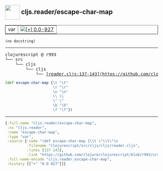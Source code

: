## <img width="48px" valign="middle" src="http://i.imgur.com/Hi20huC.png"> cljs.reader/escape-char-map

 <table border="1">
<tr>
<td>var</td>
<td><a href="https://github.com/cljsinfo/api-refs/tree/0.0-927"><img valign="middle" alt="[+] 0.0-927" src="https://img.shields.io/badge/+-0.0--927-lightgrey.svg"></a> </td>
</tr>
</table>

 <samp>
</samp>

```
(no docstring)
```

---

 <pre>
clojurescript @ r993
└── src
    └── cljs
        └── cljs
            └── <ins>[reader.cljs:137-143](https://github.com/clojure/clojurescript/blob/r993/src/cljs/cljs/reader.cljs#L137-L143)</ins>
</pre>

```clj
(def escape-char-map {\t "\t"
                      \r "\r"
                      \n "\n"
                      \\ \\
                      \" \"
                      \b "\b"
                      \f "\f"})
```


---

```clj
{:full-name "cljs.reader/escape-char-map",
 :ns "cljs.reader",
 :name "escape-char-map",
 :type "var",
 :source {:code "(def escape-char-map {\\t \"\\t\"\n                      \\r \"\\r\"\n                      \\n \"\\n\"\n                      \\\\ \\\\\n                      \\\" \\\"\n                      \\b \"\\b\"\n                      \\f \"\\f\"})",
          :filename "clojurescript/src/cljs/cljs/reader.cljs",
          :lines [137 143],
          :link "https://github.com/clojure/clojurescript/blob/r993/src/cljs/cljs/reader.cljs#L137-L143"},
 :full-name-encode "cljs.reader_escape-char-map",
 :history [["+" "0.0-927"]]}

```
